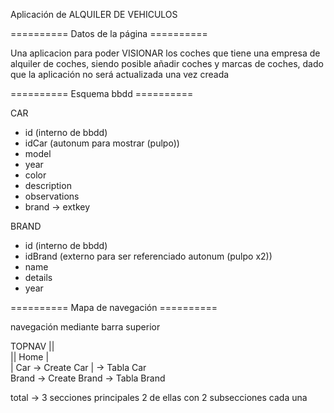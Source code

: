 Aplicación de ALQUILER DE VEHICULOS

========== Datos de la página ==========

Una aplicacion para poder VISIONAR los coches que tiene una empresa
de alquiler de coches, siendo posible añadir coches y marcas
de coches, dado que la aplicación no será actualizada una vez creada

========== Esquema bbdd ==========

CAR
- id (interno de bbdd)
- idCar (autonum para mostrar (pulpo))
- model
- year
- color
- description
- observations
- brand -> extkey

BRAND
- id (interno de bbdd)
- idBrand (externo para ser referenciado autonum (pulpo x2))
- name
- details
- year

========== Mapa de navegación ==========

navegación mediante barra superior

TOPNAV
|| \
||  Home
| \
|  Car -> Create Car
|     \-> Tabla Car
 \
  Brand -> Create Brand
       \-> Tabla Brand

total ->    3 secciones principales
            2 de ellas con 2 subsecciones cada una